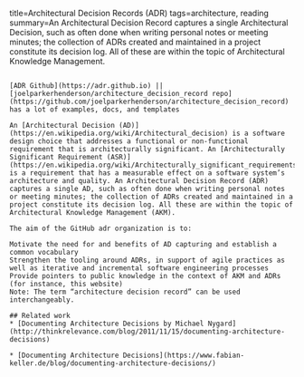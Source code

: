 title=Architectural Decision Records (ADR)
tags=architecture, reading
summary=An Architectural Decision Record captures a single Architectural Decision, such as often done when writing personal notes or meeting minutes; the collection of ADRs created and maintained in a project constitute its decision log. All of these are within the topic of Architectural Knowledge Management.
~~~~~~

[ADR Github](https://adr.github.io) || [joelparkerhenderson/architecture_decision_record repo](https://github.com/joelparkerhenderson/architecture_decision_record) has a lot of examples, docs, and templates

An [Architectural Decision (AD)](https://en.wikipedia.org/wiki/Architectural_decision) is a software design choice that addresses a functional or non-functional requirement that is architecturally significant. An [Architecturally Significant Requirement (ASR)](https://en.wikipedia.org/wiki/Architecturally_significant_requirements) is a requirement that has a measurable effect on a software system’s architecture and quality. An Architectural Decision Record (ADR) captures a single AD, such as often done when writing personal notes or meeting minutes; the collection of ADRs created and maintained in a project constitute its decision log. All these are within the topic of Architectural Knowledge Management (AKM).

The aim of the GitHub adr organization is to:

Motivate the need for and benefits of AD capturing and establish a common vocabulary
Strengthen the tooling around ADRs, in support of agile practices as well as iterative and incremental software engineering processes
Provide pointers to public knowledge in the context of AKM and ADRs (for instance, this website)
Note: The term “architecture decision record” can be used interchangeably.

## Related work
* [Documenting Architecture Decisions by Michael Nygard](http://thinkrelevance.com/blog/2011/11/15/documenting-architecture-decisions)

* [Documenting Architecture Decisions](https://www.fabian-keller.de/blog/documenting-architecture-decisions/)
